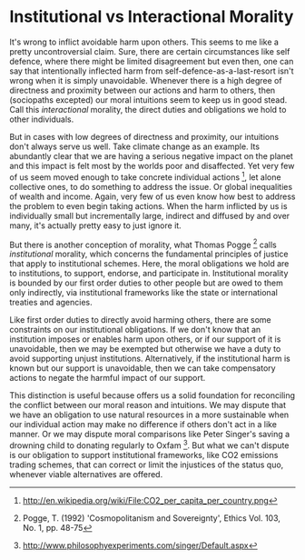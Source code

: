 Institutional vs Interactional Morality
=======================================

It's wrong to inflict avoidable harm upon others.  This seems to me like a pretty uncontroversial claim.  Sure, there are certain circumstances like self defence, where there might be limited disagreement but even then, one can say that intentionally inflected harm from self-defence-as-a-last-resort isn't wrong when it is simply unavoidable.  Whenever there is a high degree of directness and proximity between our actions and harm to others, then (sociopaths excepted) our moral intuitions seem to keep us in good stead.  Call this *interactional* morality, the direct duties and obligations we hold to other individuals.

But in cases with low degrees of directness and proximity, our intuitions don't always serve us well.  Take climate change as an example.  Its abundantly clear that we are having a serious negative impact on the planet and this impact is felt most by the worlds poor and disaffected.  Yet very few of us seem moved enough to take concrete individual actions [^1], let alone collective ones, to do something to address the issue. Or global inequalities of wealth and income.  Again, very few of us even know how best to address the problem to even begin taking actions.  When the harm inflicted by us is individually small but incrementally large, indirect and diffused by and over many, it's actually pretty easy to just ignore it.

But there is another conception of morality, what Thomas Pogge [^2] calls *institutional* morality, which concerns the fundamental principles of justice that apply to institutional schemes.  Here, the moral obligations we hold are to institutions, to support, endorse, and participate in.  Institutional morality is bounded by our first order duties to other people but are owed to them only indirectly, via institutional frameworks like the state or international treaties and agencies. 

Like first order duties to directly avoid harming others, there are some constraints on our institutional obligations.  If we don't know that an institution imposes or enables harm upon others, or if our support of it is unavoidable, then we may be exempted but otherwise we have a duty to avoid supporting unjust institutions.  Alternatively, if the institutional harm is known but our support is unavoidable, then we can take compensatory actions to negate the harmful impact of our support.

This distinction is useful because offers us a solid foundation for reconciling the conflict between our moral reason and intuitions.  We may dispute that we have an obligation to use natural resources in a more sustainable when our individual action may make no difference if others don't act in a like manner.  Or we may dispute moral comparisons like Peter Singer's saving a drowning child to donating regularly to Oxfam [^3].  But what we can't dispute is our obligation to support institutional frameworks, like CO2 emissions trading schemes, that can correct or limit the injustices of the status quo, whenever viable alternatives are offered.


[^1]: http://en.wikipedia.org/wiki/File:CO2_per_capita_per_country.png
[^2]: Pogge, T. (1992) 'Cosmopolitanism and Sovereignty', Ethics Vol. 103, No. 1, pp. 48-75
[^3]: http://www.philosophyexperiments.com/singer/Default.aspx
